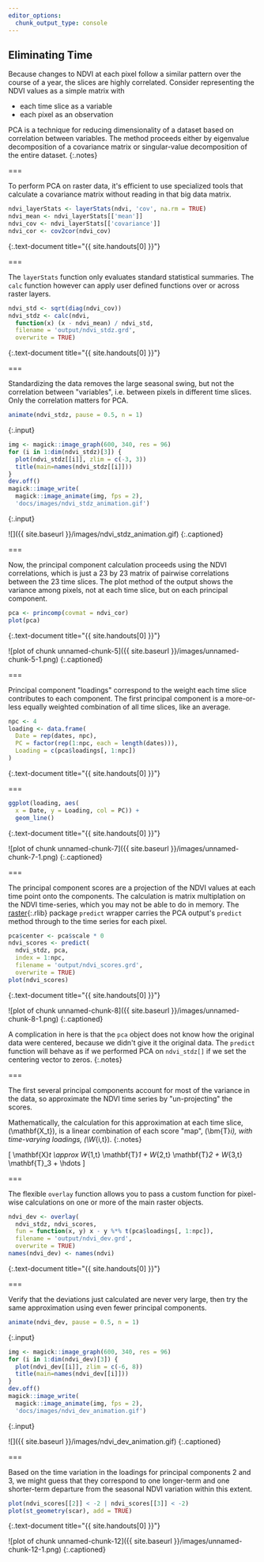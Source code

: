 ```yaml
---
editor_options: 
  chunk_output_type: console
---
```


## Eliminating Time

Because changes to NDVI at each pixel follow a similar pattern over the course of a year, the slices are highly correlated. Consider representing the NDVI values as a simple matrix with

- each time slice as a variable
- each pixel as an observation

PCA is a technique for reducing dimensionality of a dataset based on correlation
between variables. The method proceeds either by eigenvalue decomposition of a
covariance matrix or singular-value decomposition of the entire dataset.
{:.notes}

===

To perform PCA on raster data, it's efficient to use specialized tools that calculate a covariance matrix without reading in that big data matrix.


~~~r
ndvi_layerStats <- layerStats(ndvi, 'cov', na.rm = TRUE)
ndvi_mean <- ndvi_layerStats[['mean']]
ndvi_cov <- ndvi_layerStats[['covariance']]
ndvi_cor <- cov2cor(ndvi_cov)
~~~
{:.text-document title="{{ site.handouts[0] }}"}


===

The `layerStats` function only evaluates standard statistical summaries. The `calc` function however can apply user defined functions over or across raster layers.


~~~r
ndvi_std <- sqrt(diag(ndvi_cov))
ndvi_stdz <- calc(ndvi,
  function(x) (x - ndvi_mean) / ndvi_std,
  filename = 'output/ndvi_stdz.grd',
  overwrite = TRUE)
~~~
{:.text-document title="{{ site.handouts[0] }}"}


===

Standardizing the data removes the large seasonal swing, but not the correlation between "variables", i.e. between pixels in different time slices. Only the correlation matters for PCA.


~~~r
animate(ndvi_stdz, pause = 0.5, n = 1)
~~~
{:.input}


~~~r
img <- magick::image_graph(600, 340, res = 96)
for (i in 1:dim(ndvi_stdz)[3]) {
  plot(ndvi_stdz[[i]], zlim = c(-3, 3))
  title(main=names(ndvi_stdz[[i]]))
}
dev.off()
magick::image_write(
  magick::image_animate(img, fps = 2),
  'docs/images/ndvi_stdz_animation.gif')
~~~
{:.input}

![]({{ site.baseurl }}/images/ndvi_stdz_animation.gif)
{:.captioned}

===

Now, the principal component calculation proceeds using the NDVI correlations,
which is just a 23 by 23 matrix of pairwise correlations between the 23 time
slices. The plot method of the output shows the variance among pixels, not at
each time slice, but on each principal component.


~~~r
pca <- princomp(covmat = ndvi_cor)
plot(pca)
~~~
{:.text-document title="{{ site.handouts[0] }}"}

![plot of chunk unnamed-chunk-5]({{ site.baseurl }}/images/unnamed-chunk-5-1.png)
{:.captioned}


===

Principal component "loadings" correspond to the weight each time slice
contributes to each component. The first principal component is a more-or-less
equally weighted combination of all time slices, like an average.


~~~r
npc <- 4
loading <- data.frame(
  Date = rep(dates, npc), 
  PC = factor(rep(1:npc, each = length(dates))),
  Loading = c(pca$loadings[, 1:npc])
)
~~~
{:.text-document title="{{ site.handouts[0] }}"}


===


~~~r
ggplot(loading, aes(
  x = Date, y = Loading, col = PC)) +
  geom_line()
~~~
{:.text-document title="{{ site.handouts[0] }}"}

![plot of chunk unnamed-chunk-7]({{ site.baseurl }}/images/unnamed-chunk-7-1.png)
{:.captioned}


===

The principal component scores are a projection of the NDVI values at each time
point onto the components. The calculation is matrix multiplation on the NDVI
time-series, which you may not be able to do in memory. The [raster](){:.rlib}
package `predict` wrapper carries the PCA output's `predict` method through to
the time series for each pixel.


~~~r
pca$center <- pca$scale * 0
ndvi_scores <- predict(
  ndvi_stdz, pca,
  index = 1:npc,
  filename = 'output/ndvi_scores.grd',
  overwrite = TRUE)
plot(ndvi_scores)
~~~
{:.text-document title="{{ site.handouts[0] }}"}

![plot of chunk unnamed-chunk-8]({{ site.baseurl }}/images/unnamed-chunk-8-1.png)
{:.captioned}


A complication in here is that the `pca` object does not know how the original
data were centered, because we didn't give it the original data. The `predict`
function will behave as if we performed PCA on `ndvi_stdz[]` if we set the
centering vector to zeros.
{:.notes}

===

The first several principal components account for most of the variance in the
data, so approximate the NDVI time series by "un-projecting" the scores.

Mathematically, the calculation for this approximation at each time slice,
\(\mathbf{X_t}\), is a linear combination of each score "map", \(\bm{T}_i\), with
time-varying loadings, \(\W_{i,t}\).
{:.notes}

\[
\mathbf{X}_t \approx W_{1,t} \mathbf{T}_1 + W_{2,t} \mathbf{T}_2 + W_{3,t} \mathbf{T}_3 + \hdots
\]

===

The flexible `overlay` function allows you to pass a custom function for pixel-wise calculations
on one or more of the main raster objects.


~~~r
ndvi_dev <- overlay(
  ndvi_stdz, ndvi_scores,
  fun = function(x, y) x - y %*% t(pca$loadings[, 1:npc]),
  filename = 'output/ndvi_dev.grd',
  overwrite = TRUE)
names(ndvi_dev) <- names(ndvi)
~~~
{:.text-document title="{{ site.handouts[0] }}"}


===

Verify that the deviations just calculated are never very large, then try the
same approximation using even fewer principal components.


~~~r
animate(ndvi_dev, pause = 0.5, n = 1)
~~~
{:.input}


~~~r
img <- magick::image_graph(600, 340, res = 96)
for (i in 1:dim(ndvi_dev)[3]) {
  plot(ndvi_dev[[i]], zlim = c(-6, 8))
  title(main=names(ndvi_dev[[i]]))
}
dev.off()
magick::image_write(
  magick::image_animate(img, fps = 2),
  'docs/images/ndvi_dev_animation.gif')
~~~
{:.input}

![]({{ site.baseurl }}/images/ndvi_dev_animation.gif)
{:.captioned}

===

Based on the time variation in the loadings for principal components 2 and 3, we
might guess that they correspond to one longer-term and one shorter-term departure from
the seasonal NDVI variation within this extent.


~~~r
plot(ndvi_scores[[2]] < -2 | ndvi_scores[[3]] < -2)
plot(st_geometry(scar), add = TRUE)
~~~
{:.text-document title="{{ site.handouts[0] }}"}

![plot of chunk unnamed-chunk-12]({{ site.baseurl }}/images/unnamed-chunk-12-1.png)
{:.captioned}

